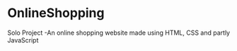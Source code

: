 # OnlineShopping
Solo Project -An online shopping website made using HTML, CSS and partly JavaScript
